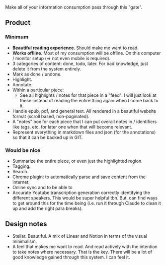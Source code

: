 Make all of your information consumption pass through this "gate".
## Product
### Minimum
- **Beautiful reading experience**. Should make me want to read.
- **Works offline**. Most of my consumption will be offline. On this computer / monitor setup (=> not even mobile is required).
- 3 categories of content: done, todo, later. For bad knowledge, just delete it from the system entirely.
- Mark as done / undone.
- Highlight.
- Annotate.
- Within a particular piece:
	- See all highlights / notes for that piece in a "feed". I will just look at these instead of reading the entire thing again when I come back to it.
- Handle epub, pdf, and general text. All rendered in a beautiful website format (scroll based, non-paginated).
- A "notes" box for each piece that I can put overall notes in / identifiers like tags, etc. for later one when that will become relevant.
- Represent everything in markdown files and json (for the annotations) so that it can be backed up in GIT.
### Would be nice
- Summarize the entire piece, or even just the highlighted region.
- Tagging.
- Search.
- Chrome plugin: to automatically parse and save content from the internet. 
- Online sync and to be able to 
- Accurate Youtube transcription generation correctly identifying the different speakers. This would be super helpful tbh. But, can find ways to get around this for the time being (i.e. run it through Claude to clean it up and add the right para breaks).
## Design notes
- Stellar. Beautiful. A mix of Linear and Notion in terms of the visual minimalism.
- A feel that makes me want to read. And read actively with the intention to take notes where necessary. That is the key. There will be a lot of good knowledge gained through this system. I can feel it.
